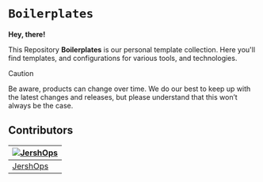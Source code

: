 # `Boilerplates`

**Hey, there!**

This Repository **Boilerplates** is our personal template collection. Here you'll find templates, and configurations for various tools, and technologies.

> [!CAUTION]
> Be aware, products can change over time. We do our best to keep up with the latest changes and releases, but please understand that this won’t always be the case.


## Contributors

| [![JershOps](https://github.com/JershOps.png?size=100)](https://github.com/JershOps) |
| ---------------------------------------------------------------------------------------- |
| [JershOps](https://github.com/ColoredBytes)                                               |
